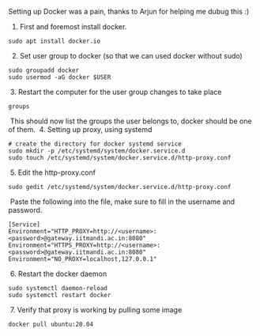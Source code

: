 <!-- Working with docker behind proxy -->
<!-- IIT Mandi -->
<!-- Proxy around campus -->
<!-- Small guide on setting up docker behind IIT Mandi proxy. -->
<!-- 12-10-2022 -->

Setting up Docker was a pain, thanks to Arjun for helping me dubug this :)

1. First and foremost install docker.
```
sudo apt install docker.io 
```
2. Set user group to docker (so that we can used docker without sudo)
```
sudo groupadd docker
sudo usermod -aG docker $USER 
```
​
3. Restart the computer for the user group changes to take place
```
groups
```
​
This should now list the groups the user belongs to, docker should be one of them.
​
4. Setting up proxy, using systemd
​
```
# create the directory for docker systemd service
sudo mkdir -p /etc/systemd/system/docker.service.d
sudo touch /etc/systemd/system/docker.service.d/http-proxy.conf
```
​
5. Edit the http-proxy.conf
​
```
sudo gedit /etc/systemd/system/docker.service.d/http-proxy.conf
```
​
Paste the following into the file, make sure to fill in the username and password.
​
```
[Service]
Environment="HTTP_PROXY=http://<username>:<password>@gateway.iitmandi.ac.in:8080"
Environment="HTTPS_PROXY=http://<username>:<password>@gateway.iitmandi.ac.in:8080"
Environment="NO_PROXY=localhost,127.0.0.1"
```
​
6. Restart the docker daemon
​
```
sudo systemctl daemon-reload
sudo systemctl restart docker
```
​
7. Verify that proxy is working by pulling some image
​
```
docker pull ubuntu:20.04
```
